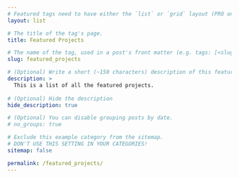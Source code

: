 ```yaml
---
# Featured tags need to have either the `list` or `grid` layout (PRO only).
layout: list

# The title of the tag's page.
title: Featured Projects

# The name of the tag, used in a post's front matter (e.g. tags: [<slug>]).
slug: featured_projects

# (Optional) Write a short (~150 characters) description of this featured tag.
description: >
  This is a list of all the featured projects.
  
# (Optional) Hide the description
hide_description: true

# (Optional) You can disable grouping posts by date.
# no_groups: true

# Exclude this example category from the sitemap.
# DON'T USE THIS SETTING IN YOUR CATEGORIES!
sitemap: false

permalink: /featured_projects/
---
```

